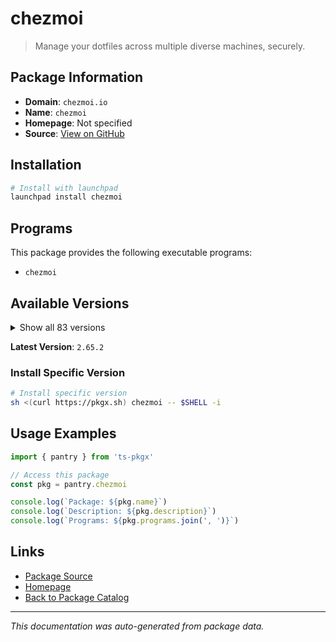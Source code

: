 # chezmoi

> Manage your dotfiles across multiple diverse machines, securely.

## Package Information

- **Domain**: `chezmoi.io`
- **Name**: `chezmoi`
- **Homepage**: Not specified
- **Source**: [View on GitHub](https://github.com/pkgxdev/pantry/tree/main/projects/chezmoi.io/package.yml)

## Installation

```bash
# Install with launchpad
launchpad install chezmoi
```

## Programs

This package provides the following executable programs:

- `chezmoi`

## Available Versions

<details>
<summary>Show all 83 versions</summary>

- `2.65.2`, `2.65.1`, `2.65.0`, `2.64.0`, `2.63.1`
- `2.63.0`, `2.62.7`, `2.62.6`, `2.62.5`, `2.62.4`
- `2.62.3`, `2.62.2`, `2.62.1`, `2.62.0`, `2.61.0`
- `2.60.1`, `2.60.0`, `2.59.1`, `2.59.0`, `2.58.0`
- `2.57.0`, `2.56.0`, `2.55.0`, `2.54.0`, `2.53.1`
- `2.53.0`, `2.52.4`, `2.52.3`, `2.52.2`, `2.52.1`
- `2.52.0`, `2.51.0`, `2.50.0`, `2.49.1`, `2.49.0`
- `2.48.2`, `2.48.1`, `2.48.0`, `2.47.4`, `2.47.3`
- `2.47.2`, `2.47.1`, `2.47.0`, `2.46.1`, `2.46.0`
- `2.45.0`, `2.44.0`, `2.43.0`, `2.42.3`, `2.42.2`
- `2.42.1`, `2.42.0`, `2.41.0`, `2.40.4`, `2.40.3`
- `2.40.2`, `2.40.1`, `2.40.0`, `2.39.1`, `2.39.0`
- `2.36.1`, `2.36.0`, `2.35.2`, `2.35.1`, `2.35.0`
- `2.34.3`, `2.34.2`, `2.34.1`, `2.34.0`, `2.33.6`
- `2.33.5`, `2.33.4`, `2.33.3`, `2.33.2`, `2.33.1`
- `2.33.0`, `2.32.0`, `2.31.1`, `2.31.0`, `2.30.1`
- `2.30.0`, `2.29.4`, `2.29.3`

</details>

**Latest Version**: `2.65.2`

### Install Specific Version

```bash
# Install specific version
sh <(curl https://pkgx.sh) chezmoi -- $SHELL -i
```

## Usage Examples

```typescript
import { pantry } from 'ts-pkgx'

// Access this package
const pkg = pantry.chezmoi

console.log(`Package: ${pkg.name}`)
console.log(`Description: ${pkg.description}`)
console.log(`Programs: ${pkg.programs.join(', ')}`)
```

## Links

- [Package Source](https://github.com/pkgxdev/pantry/tree/main/projects/chezmoi.io/package.yml)
- [Homepage](#)
- [Back to Package Catalog](../../package-catalog.md)

---

*This documentation was auto-generated from package data.*
